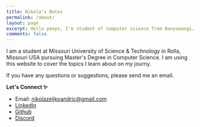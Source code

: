 ```yaml
---
title: Nikola's Notes
permalink: /about/
layout: page
excerpt: Hello peeps, I'm student of computer science from Banyuwangi, living in Jogjakarta. This blog for documentation about my programming journey, running on jekyll, hosting on netlify and using my own simple theme.
comments: false
---
```


I am a student at Missouri University of Science & Technology in Rolla, Missouri USA pursuing Master's Degree in Computer Science. I am using this website to cover the topics I learn about on my journy. 

If you have any questions or suggestions, please send me an email.

**Let's Connect ✨**

- Email: nikolazeljkoandric@gmail.com
- [LinkedIn](https://www.linkedin.com/in/nikola-andric-128597179/)
- [Github](github.com/NikolaAndro)
- [Discord](https://discord.gg/m2YbK5RN)
